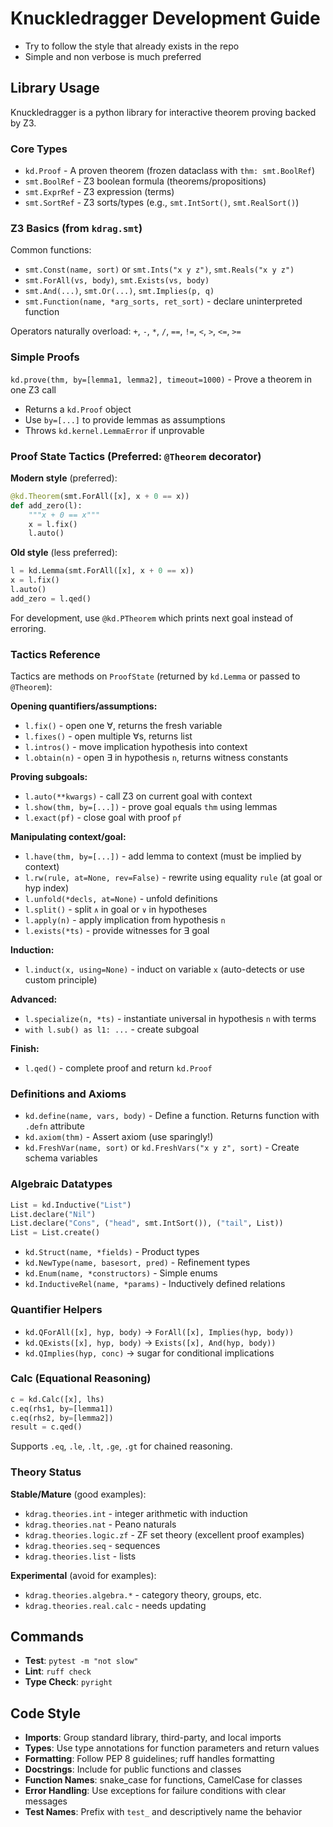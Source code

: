 # Knuckledragger Development Guide

- Try to follow the style that already exists in the repo
- Simple and non verbose is much preferred

## Library Usage

Knuckledragger is a python library for interactive theorem proving backed by Z3.

### Core Types

- `kd.Proof` - A proven theorem (frozen dataclass with `thm: smt.BoolRef`)
- `smt.BoolRef` - Z3 boolean formula (theorems/propositions)
- `smt.ExprRef` - Z3 expression (terms)
- `smt.SortRef` - Z3 sorts/types (e.g., `smt.IntSort()`, `smt.RealSort()`)

### Z3 Basics (from `kdrag.smt`)

Common functions:
- `smt.Const(name, sort)` or `smt.Ints("x y z")`, `smt.Reals("x y z")`
- `smt.ForAll(vs, body)`, `smt.Exists(vs, body)`
- `smt.And(...)`, `smt.Or(...)`, `smt.Implies(p, q)`
- `smt.Function(name, *arg_sorts, ret_sort)` - declare uninterpreted function

Operators naturally overload: `+`, `-`, `*`, `/`, `==`, `!=`, `<`, `>`, `<=`, `>=`

### Simple Proofs

`kd.prove(thm, by=[lemma1, lemma2], timeout=1000)` - Prove a theorem in one Z3 call
- Returns a `kd.Proof` object
- Use `by=[...]` to provide lemmas as assumptions
- Throws `kd.kernel.LemmaError` if unprovable

### Proof State Tactics (Preferred: `@Theorem` decorator)

**Modern style** (preferred):
```python
@kd.Theorem(smt.ForAll([x], x + 0 == x))
def add_zero(l):
    """x + 0 == x"""
    x = l.fix()
    l.auto()
```

**Old style** (less preferred):
```python
l = kd.Lemma(smt.ForAll([x], x + 0 == x))
x = l.fix()
l.auto()
add_zero = l.qed()
```

For development, use `@kd.PTheorem` which prints next goal instead of erroring.

### Tactics Reference

Tactics are methods on `ProofState` (returned by `kd.Lemma` or passed to `@Theorem`):

**Opening quantifiers/assumptions:**
- `l.fix()` - open one ∀, returns the fresh variable
- `l.fixes()` - open multiple ∀s, returns list
- `l.intros()` - move implication hypothesis into context
- `l.obtain(n)` - open ∃ in hypothesis `n`, returns witness constants

**Proving subgoals:**
- `l.auto(**kwargs)` - call Z3 on current goal with context
- `l.show(thm, by=[...])` - prove goal equals `thm` using lemmas
- `l.exact(pf)` - close goal with proof `pf`

**Manipulating context/goal:**
- `l.have(thm, by=[...])` - add lemma to context (must be implied by context)
- `l.rw(rule, at=None, rev=False)` - rewrite using equality `rule` (at goal or hyp index)
- `l.unfold(*decls, at=None)` - unfold definitions
- `l.split()` - split `∧` in goal or `∨` in hypotheses
- `l.apply(n)` - apply implication from hypothesis `n`
- `l.exists(*ts)` - provide witnesses for ∃ goal

**Induction:**
- `l.induct(x, using=None)` - induct on variable `x` (auto-detects or use custom principle)

**Advanced:**
- `l.specialize(n, *ts)` - instantiate universal in hypothesis `n` with terms
- `with l.sub() as l1: ...` - create subgoal

**Finish:**
- `l.qed()` - complete proof and return `kd.Proof`

### Definitions and Axioms

- `kd.define(name, vars, body)` - Define a function. Returns function with `.defn` attribute
- `kd.axiom(thm)` - Assert axiom (use sparingly!)
- `kd.FreshVar(name, sort)` or `kd.FreshVars("x y z", sort)` - Create schema variables

### Algebraic Datatypes

```python
List = kd.Inductive("List")
List.declare("Nil")
List.declare("Cons", ("head", smt.IntSort()), ("tail", List))
List = List.create()
```

- `kd.Struct(name, *fields)` - Product types
- `kd.NewType(name, basesort, pred)` - Refinement types
- `kd.Enum(name, *constructors)` - Simple enums
- `kd.InductiveRel(name, *params)` - Inductively defined relations

### Quantifier Helpers

- `kd.QForAll([x], hyp, body)` → `ForAll([x], Implies(hyp, body))`
- `kd.QExists([x], hyp, body)` → `Exists([x], And(hyp, body))`
- `kd.QImplies(hyp, conc)` → sugar for conditional implications

### Calc (Equational Reasoning)

```python
c = kd.Calc([x], lhs)
c.eq(rhs1, by=[lemma1])
c.eq(rhs2, by=[lemma2])
result = c.qed()
```

Supports `.eq`, `.le`, `.lt`, `.ge`, `.gt` for chained reasoning.

### Theory Status

**Stable/Mature** (good examples):
- `kdrag.theories.int` - integer arithmetic with induction
- `kdrag.theories.nat` - Peano naturals
- `kdrag.theories.logic.zf` - ZF set theory (excellent proof examples)
- `kdrag.theories.seq` - sequences
- `kdrag.theories.list` - lists

**Experimental** (avoid for examples):
- `kdrag.theories.algebra.*` - category theory, groups, etc.
- `kdrag.theories.real.calc` - needs updating

## Commands

- **Test**: `pytest -m "not slow"`
- **Lint**: `ruff check`
- **Type Check**: `pyright`

## Code Style

- **Imports**: Group standard library, third-party, and local imports
- **Types**: Use type annotations for function parameters and return values
- **Formatting**: Follow PEP 8 guidelines; ruff handles formatting
- **Docstrings**: Include for public functions and classes
- **Function Names**: snake_case for functions, CamelCase for classes
- **Error Handling**: Use exceptions for failure conditions with clear messages
- **Test Names**: Prefix with `test_` and descriptively name the behavior
